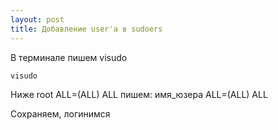 ```yaml
---
layout: post
title: Добавление user'a в sudoers
---
```


В терминале пишем visudo
```
visudo
```
Ниже root    ALL=(ALL) ALL пишем:
имя_юзера    ALL=(ALL) ALL

Сохраняем, логинимся         
